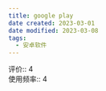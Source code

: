 ```yaml
---
title: google play
date created: 2023-03-01
date modified: 2023-03-08
tags:
  - 安卓软件
---
```


评价:: 4  
使用频率:: 4
